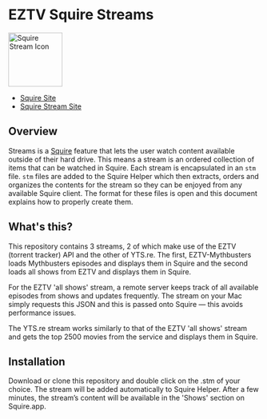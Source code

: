 # EZTV Squire Streams

<img src="https://s3.amazonaws.com/Squire_Contents/sites+resources/github+streamers/stream_icon.png" width="108" height="108" alt="Squire Stream Icon"/>

- [Squire Site](http://www.squireapp.com)
- [Squire Stream Site](http://squireapp.com/streams/)

## Overview
Streams is a [Squire](http://www.squireapp.com) feature that lets the user watch content available outside of their hard drive. This means a stream is an ordered collection of items that can be watched in Squire. Each stream is encapsulated in an ```stm``` file. ```stm``` files are added to the Squire Helper which then extracts, orders and organizes the contents for the stream so they can be enjoyed from any available Squire client. The format for these files is open and this document explains how to properly create them.

## What's this? 
This repository contains 3 streams, 2 of which make use of the EZTV (torrent tracker) API and the other of YTS.re. The first, EZTV-Mythbusters loads Mythbusters episodes and displays them in Squire and the second loads all shows from EZTV and displays them in Squire. 

For the EZTV 'all shows' stream, a remote server keeps track of all available episodes from shows and updates frequently. The stream on your Mac simply requests this JSON and this is passed onto Squire — this avoids performance issues. 

The YTS.re stream works similarly to that of the EZTV 'all shows' stream and gets the top 2500 movies from the service and displays them in Squire.

## Installation
Download or clone this repository and double click on the .stm of your choice. The stream will be added automatically to Squire Helper. After a few minutes, the stream’s content will be available in the 'Shows' section on Squire.app.
